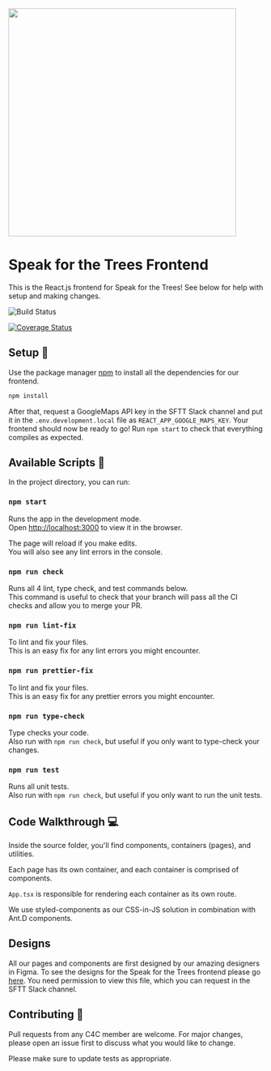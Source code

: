 <img src="https://c4cneu-public.s3.us-east-2.amazonaws.com/Site/SFTT_Logo.png" width="450px"/>

# Speak for the Trees Frontend 

This is the React.js frontend for Speak for the Trees! See below for help with setup and making changes.

![Build Status](https://github.com/Code-4-Community/speak-for-the-trees-frontend/workflows/build%2C+lint%2C+test/badge.svg?branch=master)

[![Coverage Status](https://coveralls.io/repos/github/Code-4-Community/speak-for-the-trees-frontend/badge.svg?branch=master)](https://coveralls.io/github/Code-4-Community/speak-for-the-trees-frontend?branch=master)

## Setup :wrench:

Use the package manager [npm](https://www.npmjs.com/) to install all the dependencies for our frontend.

```bash
npm install
```

After that, request a GoogleMaps API key in the SFTT Slack channel and put it in the `.env.development.local` file as `REACT_APP_GOOGLE_MAPS_KEY`. Your frontend should now be ready to go! Run `npm start` to check that everything compiles as expected.

## Available Scripts :robot:

In the project directory, you can run:

### `npm start`

Runs the app in the development mode. \
Open [http://localhost:3000](http://localhost:3000) to view it in the browser.

The page will reload if you make edits. \
You will also see any lint errors in the console.

### `npm run check`

Runs all 4 lint, type check, and test commands below. \
This command is useful to check that your branch will pass all the CI checks and allow you to merge your PR.

### `npm run lint-fix`

To lint and fix your files. \
This is an easy fix for any lint errors you might encounter. 

### `npm run prettier-fix`

To lint and fix your files. \
This is an easy fix for any prettier errors you might encounter.

### `npm run type-check`

Type checks your code. \
Also run with `npm run check`, but useful if you only want to type-check your changes.

### `npm run test`

Runs all unit tests. \
Also run with `npm run check`, but useful if you only want to run the unit tests.

## Code Walkthrough :computer:
Inside the source folder, you'll find components, containers (pages), and utilities.

Each page has its own container, and each container is comprised of components.

`App.tsx` is responsible for rendering each container as its own route.

We use styled-components as our CSS-in-JS solution in combination with Ant.D components.

## Designs
All our pages and components are first designed by our amazing designers in Figma. To see the designs for the Speak for the Trees frontend please go [here](https://www.figma.com/file/vHbwUbyS0AZIuUBUNeJ6Pi/SFTT-2020-2021). You need permission to view this file, which you can request in the SFTT Slack channel.

## Contributing :handshake:
Pull requests from any C4C member are welcome. For major changes, please open an issue first to discuss what you would like to change.

Please make sure to update tests as appropriate.
